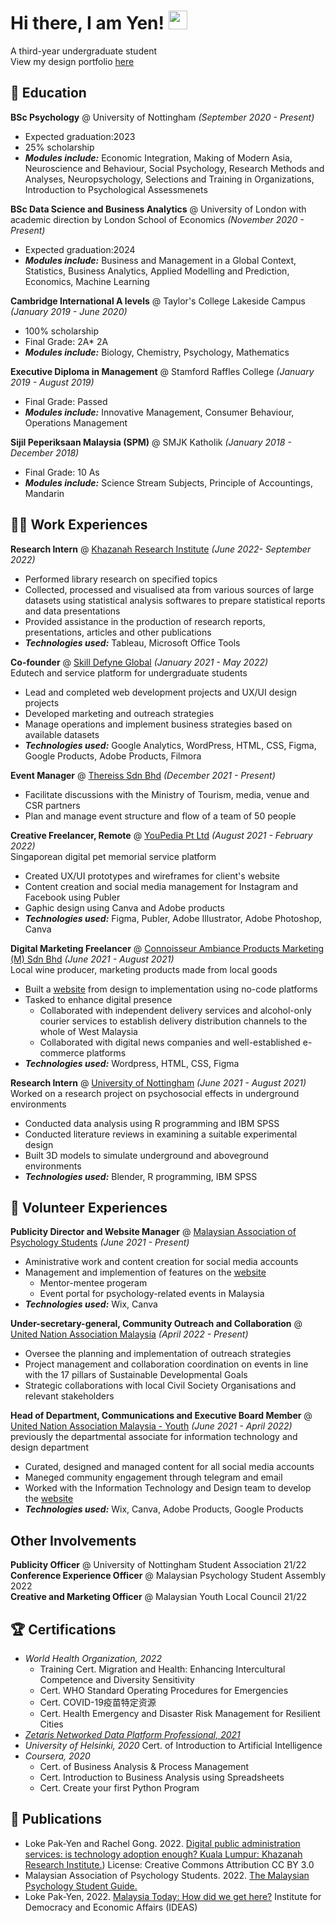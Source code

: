 # Hi there, I am Yen! <img src="https://raw.githubusercontent.com/MartinHeinz/MartinHeinz/master/wave.gif" width="30px">
A third-year undergraduate student  
View my design portfolio [here](https://www.canva.com/design/DAFCDcL5JhA/xw4My2YjJjSntpreZVKEwg/view?utm_content=DAFCDcL5JhA&utm_campaign=designshare&utm_medium=link2&utm_source=sharebutton)
<link rel="shortcut icon" type="image/x-icon" href="favicon.ico">

## 📖 Education
**BSc Psychology** @ University of Nottingham *(September 2020 - Present)*
- Expected graduation:2023
- 25% scholarship
- ***Modules include:*** Economic Integration, Making of Modern Asia, Neuroscience and Behaviour, Social Psychology, Research Methods and Analyses, Neuropsychology, Selections and Training in Organizations, Introduction to Psychological Assessmenets 

**BSc Data Science and Business Analytics** @ University of London with academic direction by London School of Economics *(November 2020 - Present)*
- Expected graduation:2024
- ***Modules include:*** Business and Management in a Global Context, Statistics, Business Analytics, Applied Modelling and Prediction, Economics, Machine Learning

**Cambridge International A levels** @ Taylor's College Lakeside Campus *(January 2019 - June 2020)*
- 100% scholarship
- Final Grade: 2A* 2A
- ***Modules include:*** Biology, Chemistry, Psychology, Mathematics

**Executive Diploma in Management** @ Stamford Raffles College *(January 2019 - August 2019)*
- Final Grade: Passed
- ***Modules include:*** Innovative Management, Consumer Behaviour, Operations Management

**Sijil Peperiksaan Malaysia (SPM)** @ SMJK Katholik *(January 2018 - December 2018)*
- Final Grade: 10 As 
- ***Modules include:*** Science Stream Subjects, Principle of Accountings, Mandarin

## 👩‍💻 Work Experiences
**Research Intern** @ [Khazanah Research Institute](https://www.krinstitute.org/) *(June 2022- September 2022)*
- Performed library research on specified topics
- Collected, processed and visualised ata from various sources of large datasets using statistical analysis softwares to prepare statistical reports and data presentations
- Provided assistance in the production of research reports, presentations, articles and other publications
- ***Technologies used:*** Tableau, Microsoft Office Tools

**Co-founder** @ [Skill Defyne Global](http://skilldefyne.com/) *(January 2021 - May 2022)*  
Edutech and service platform for undergraduate students
- Lead and completed web development projects and UX/UI design projects
- Developed marketing and outreach strategies
- Manage operations and implement business strategies based on available datasets
- ***Technologies used:*** Google Analytics, WordPress, HTML, CSS, Figma, Google Products, Adobe Products, Filmora

**Event Manager** @ [Thereiss Sdn Bhd](http://thereiss.weebly.com/) *(December 2021 - Present)*
- Facilitate discussions with the Ministry of Tourism, media, venue and CSR partners
- Plan and manage event structure and flow of a team of 50 people

**Creative Freelancer, Remote** @ [YouPedia Pt Ltd](https://www.theparadisebeyond.com/) *(August 2021 - February 2022)*  
Singaporean digital pet memorial service platform
- Created UX/UI prototypes and wireframes for client's website
- Content creation and social media management for Instagram and Facebook using Publer
- Gaphic design using Canva and Adobe products
- ***Technologies used:*** Figma, Publer, Adobe Illustrator, Adobe Photoshop, Canva

**Digital Marketing Freelancer** @ [Connoisseur Ambiance Products Marketing (M) Sdn Bhd](https://reissjadenwine.com/) *(June 2021 - August 2021)*    
Local wine producer, marketing products made from local goods
- Built a [website](https://reissjadenwine.com/) from design to implementation using no-code platforms
- Tasked to enhance digital presence
  - Collaborated with independent delivery services and alcohol-only courier services to establish delivery distribution channels to the whole of West Malaysia
  - Collaborated with digital news companies and well-established e-commerce platforms
- ***Technologies used:*** Wordpress, HTML, CSS, Figma

**Research Intern** @ [University of Nottingham](https://www.nottingham.edu.my/index.aspx) *(June 2021 - August 2021)*  
Worked on a research project on psychosocial effects in underground environments
- Conducted data analysis using R programming and IBM SPSS
- Conducted literature reviews in examining a suitable experimental design
- Built 3D models to simulate underground and aboveground environments 
- ***Technologies used:*** Blender, R programming, IBM SPSS

## 💖 Volunteer Experiences
**Publicity Director and Website Manager** @ [Malaysian Association of Psychology Students](https://www.mapstudents.com/) *(June 2021 - Present)*
- Aministrative work and content creation for social media accounts
- Management and implemention of features on the [website](https://www.mapstudents.com/)
  -  Mentor-mentee progeram
  -  Event portal for psychology-related events in Malaysia
- ***Technologies used:*** Wix, Canva

**Under-secretary-general, Community Outreach and Collaboration** @ [United Nation Association Malaysia](https://unam.org.my/) *(April 2022 - Present)* 
- Oversee the planning and implementation of outreach strategies
- Project management and collaboration coordination on events in line with the 17 pillars of Sustainable Developmental Goals
- Strategic collaborations with local Civil Society Organisations and relevant stakeholders

**Head of Department, Communications and Executive Board Member** @ [United Nation Association Malaysia - Youth](https://unamyouth.com/) *(June 2021 - April 2022)* 
previously the departmental associate for information technology and design department
- Curated, designed and managed content for all social media accounts
- Maneged community engagement through telegram and email 
- Worked with the Information Technology and Design team to develop the [website](https://unamyouth.com/)
- ***Technologies used:*** Wix, Canva, Adobe Products, Google Products

## Other Involvements
**Publicity Officer** @ University of Nottingham Student Association 21/22  
**Conference Experience Officer** @ Malaysian Psychology Student Assembly 2022  
**Creative and Marketing Officer** @ Malaysian Youth Local Council 21/22  

## 🏆 Certifications 
- *World Health Organization, 2022* 
  - Training Cert. Migration and Health: Enhancing Intercultural Competence and Diversity Sensitivity
  - Cert. WHO Standard Operating Procedures for Emergencies
  - Cert. COVID-19疫苗特定资源
  - Cert. Health Emergency and Disaster Risk Management for Resilient Cities
- *[Zetaris Networked Data Platform Professional, 2021](https://www.linkedin.com/feed/update/urn:li:activity:6775543961307222016/)* 
- *University of Helsinki, 2020* Cert. of Introduction to Artificial Intelligence
- *Coursera, 2020* 
  - Cert. of Business Analysis & Process Management
  - Cert. Introduction to Business Analysis using Spreadsheets
  - Cert. Create your first Python Program

## 📜 Publications
- Loke Pak-Yen and Rachel Gong. 2022. [Digital public administration services: is technology adoption enough? Kuala Lumpur: Khazanah Research Institute.](http://www.krinstitute.org/assets/contentMS/img/template/editor/Digitalisation%20Views%20v1.4%20pub.pdf)) License: Creative Commons Attribution CC BY 3.0
- Malaysian Association of Psychology Students. 2022. [The Malaysian Psychology Student Guide.](https://docs.google.com/document/d/1e93ynpO_DopF01H23Z7yN1c6eqG8_us8l1LajK7y7Wk/edit?usp=sharing)
- Loke Pak-Yen, 2022. [Malaysia Today: How did we get here?](https://www.ideas.org.my/malaysia-today-how-did-we-get-here/) Institute for Democracy and Economic Affairs (IDEAS)
